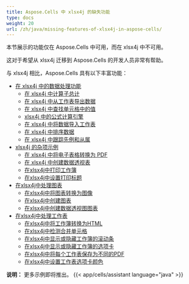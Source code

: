 ```yaml
---
title: Aspose.Cells 中 xlsx4j 的缺失功能
type: docs
weight: 20
url: /zh/java/missing-features-of-xlsx4j-in-aspose-cells/
---
```


本节展示的功能仅在 Aspose.Cells 中可用，而在 xlsx4j 中不可用。

这对于希望从 xlsx4j 迁移到 Aspose.Cells 的开发人员非常有帮助。

与 xlsx4j 相比，Aspose.Cells 具有以下丰富功能：

- [在 xlsx4j 中的数据处理功能](/cells/zh/java/data-handling-features-in-xlsx4j/)
  - [在 xlsx4j 中计算子总计](/cells/zh/java/calculate-sub-totals-in-xlsx4j/)
  - [在 xlsx4j 中从工作表导出数据](/cells/zh/java/export-data-from-worksheets-in-xlsx4j/)
  - [在 xlsx4j 中查找单元格中的值](/cells/zh/java/find-value-in-cells-in-xlsx4j/)
  - [xlsx4j 中的公式计算引擎](/cells/zh/java/formula-calculation-engine-in-xlsx4j/)
  - [在 xlsx4j 中将数据导入工作表](/cells/zh/java/import-data-to-worksheets-in-xlsx4j/)
  - [在 xlsx4j 中排序数据](/cells/zh/java/sort-data-in-xlsx4j/)
  - [在 xlsx4j 中跟踪先例和从属](/cells/zh/java/tracing-precedents-and-dependents-in-xlsx4j/)
- [xlsx4j 的杂项示例](/cells/zh/java/miscellaneous-examples-for-xlsx4j/)
  - [在 xlsx4j 中将电子表格转换为 PDF](/cells/zh/java/convert-spreadsheet-to-pdf-in-xlsx4j/)
  - [在 xlsx4j 中创建数据透视表](/cells/zh/java/create-pivot-table-in-xlsx4j/)
  - [在xlsx4j中打印工作簿](/cells/zh/java/printing-workbooks-in-xlsx4j/)
  - [在xlsx4j中设置打印标题](/cells/zh/java/set-print-titles-in-xlsx4j/)
- [在xlsx4j中处理图表](/cells/zh/java/working-with-charts-in-xlsx4j/)
  - [在xlsx4j中将图表转换为图像](/cells/zh/java/convert-chart-to-image-in-xlsx4j/)
  - [在xlsx4j中创建图表](/cells/zh/java/create-charts-in-xlsx4j/)
  - [在xlsx4j中创建数据透视图图表](/cells/zh/java/create-pivot-charts-in-xlsx4j/)
- [在xlsx4j中处理工作表](/cells/zh/java/working-with-worksheets-in-xlsx4j/)
  - [在xlsx4j中将工作簿转换为HTML](/cells/zh/java/convert-workbook-to-html-in-xlsx4j/)
  - [在xlsx4j中检测合并单元格](/cells/zh/java/detect-merged-cells-in-xlsx4j/)
  - [在xlsx4j中显示或隐藏工作簿的滚动条](/cells/zh/java/display-and-hide-scrollbars-of-workbooks-in-xlsx4j/)
  - [在xlsx4j中显示或隐藏工作簿的选项卡](/cells/zh/java/display-and-hide-tabs-of-workbook-in-xlsx4j/)
  - [在xlsx4j中将每个工作表保存为不同的PDF](/cells/zh/java/save-each-worksheet-to-different-pdf-in-xlsx4j/)
  - [在xlsx4j中设置工作表选项卡颜色](/cells/zh/java/set-worksheet-tab-color-in-xlsx4j/)

**说明：** 更多示例即将推出。
{{< app/cells/assistant language="java" >}}

